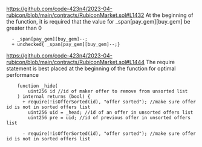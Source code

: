 https://github.com/code-423n4/2023-04-rubicon/blob/main/contracts/RubiconMarket.sol#L1432
At the beginning of the function, it is required that the value for _span[pay_gem][buy_gem] be greater than 0
```solidity
  - _span[pay_gem][buy_gem]--;
  + unchecked{ _span[pay_gem][buy_gem]--;}
```

https://github.com/code-423n4/2023-04-rubicon/blob/main/contracts/RubiconMarket.sol#L1444
The require statement is best placed at the beginning of the function for optimal performance
```solidity
    function _hide(
        uint256 id //id of maker offer to remove from unsorted list
    ) internal returns (bool) {
      + require(!isOfferSorted(id), "offer sorted"); //make sure offer id is not in sorted offers list
        uint256 uid = _head; //id of an offer in unsorted offers list
        uint256 pre = uid; //id of previous offer in unsorted offers list

      - require(!isOfferSorted(id), "offer sorted"); //make sure offer id is not in sorted offers list
```